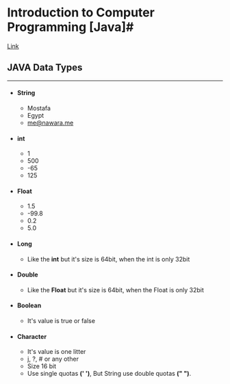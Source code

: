 # Introduction to Computer Programming [Java]#
[Link](http://codemasry.com/pro/april13/pages/overview)

## JAVA Data Types
------------------

- #### String
 	- Mostafa
	- Egypt
	- me@nawara.me
- #### int
 	- 1
	- 500
	- -65
	- 125
- #### Float
	- 1.5
	- -99.8
	- 0.2
	- 5.0
- #### Long
	- Like the **int** but it's size is 64bit, when the int is only 32bit
- #### Double
	- Like the **Float** but it's size is 64bit, when the Float is only 32bit
- #### Boolean
	- It's value is true or false 
- #### Character
	- It's value is one litter 
	- j, ?, # or any other 
	- Size 16 bit
	- Use single quotas **(' ')**, But String use double quotas **(" ")**.